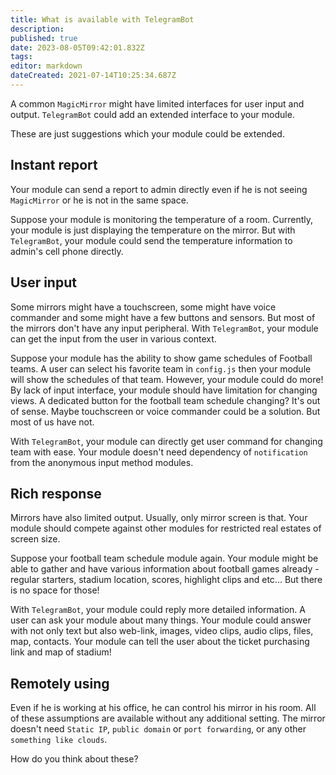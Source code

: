 ```yaml
---
title: What is available with TelegramBot
description: 
published: true
date: 2023-08-05T09:42:01.832Z
tags: 
editor: markdown
dateCreated: 2021-07-14T10:25:34.687Z
---
```


A common `MagicMirror` might have limited interfaces for user input and output. `TelegramBot` could add an extended interface to your module.

These are just suggestions which your module could be extended.

## Instant report
Your module can send a report to admin directly even if he is not seeing `MagicMirror` or he is not in the same space.

Suppose your module is monitoring the temperature of a room. Currently, your module is just displaying the temperature on the mirror. But with `TelegramBot`, your module could send the temperature information to admin's cell phone directly.

## User input
Some mirrors might have a touchscreen, some might have voice commander and some might have a few buttons and sensors. But most of the mirrors don't have any input peripheral. With `TelegramBot`, your module can get the input from the user in various context.

Suppose your module has the ability to show game schedules of Football teams. A user can select his favorite team in `config.js` then your module will show the schedules of that team. However, your module could do more!
By lack of input interface, your module should have limitation for changing views. A dedicated button for the football team schedule changing? It's out of sense. Maybe touchscreen or voice commander could be a solution. But most of us have not.

With `TelegramBot`, your module can directly get user command for changing team with ease. Your module doesn't need dependency of `notification` from the anonymous input method modules.

## Rich response
Mirrors have also limited output. Usually, only mirror screen is that. Your module should compete against other modules for restricted real estates of screen size.

Suppose your football team schedule module again. Your module might be able to gather and have various information about football games already - regular starters, stadium location, scores, highlight clips and etc... But there is no space for those!

With `TelegramBot`, your module could reply more detailed information. A user can ask your module about many things. Your module could answer with not only text but also web-link, images, video clips, audio clips, files, map, contacts. Your module can tell the user about the ticket purchasing link and map of stadium!

## Remotely using
Even if he is working at his office, he can control his mirror in his room. All of these assumptions are available without any additional setting. The mirror doesn't need `Static IP`, `public domain` or `port forwarding`, or any other `something like clouds`. 

How do you think about these?